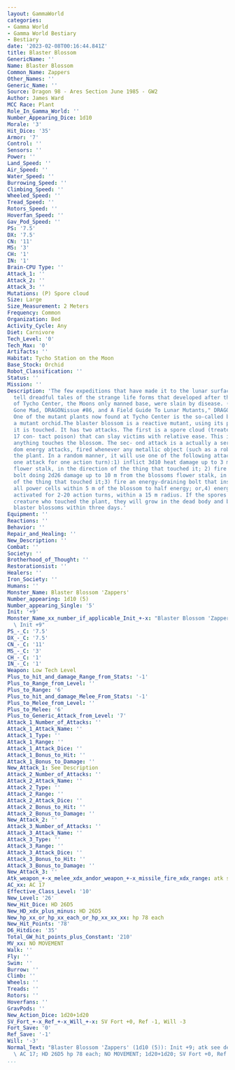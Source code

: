 ```yaml
---
layout: GammaWorld
categories:
- Gamma World
- Gamma World Bestiary
- Bestiary
date: '2023-02-08T00:16:44.841Z'
title: Blaster Blossom
GenericName: ''
Name: Blaster Blossom
Common_Name: Zappers
Other_Names: ''
Generic_Name: ''
Source: Dragon 98 - Ares Section June 1985 - GW2
Author: James Ward
MCC Race: Plant
Role_In_Gamma_World: ''
Number_Appearing_Dice: 1d10
Morale: '3'
Hit_Dice: '35'
Armor: '7'
Control: ''
Sensors: ''
Power: ''
Land_Speed: ''
Air_Speed: ''
Water_Speed: ''
Burrowing_Speed: ''
Climbing_Speed: ''
Wheeled_Speed: ''
Tread_Speed: ''
Rotors_Speed: ''
Hoverfan_Speed: ''
Gav_Pod_Speed: ''
PS: '7.5'
DX: '7.5'
CN: '11'
MS: '3'
CH: '1'
IN: '1'
Brain-CPU Type: ''
Attack_1: ''
Attack_2: ''
Attack_3: ''
Mutations: (P) Spore cloud
Size: Large
Size_Measurement: 2 Meters
Frequency: Common
Organization: Bed
Activity_Cycle: Any
Diet: Carnivore
Tech_Level: '0'
Tech_Max: '0'
Artifacts: ''
Habitat: Tycho Station on the Moon
Base_Stock: Orchid
Robot_Classification: ''
Status: ''
Mission: ''
Description: 'The few expeditions that have made it to the lunar surface and back
  tell dreadful tales of the strange life forms that developed after the inhabitants
  of Tycho Center, the Moons only manned base, were slain by disease. (See A World
  Gone Mad, DRAGONissue #86, and A Field Guide To Lunar Mutants," DRAGON issue #87.)
  One of the mutant plants now found at Tycho Center is the so-called blaster blossom,
  a mutant orchid.The blaster blossom is a reactive mutant, using its powers whenever
  it is touched. It has two attacks. The first is a spore cloud (treated as intensity
  17 con- tact poison) that can slay victims with relative ease. This is fired whenever
  anything touches the blossom. The sec- ond attack is a actually a series of ran-
  dom energy attacks, fired whenever any metallic object (such as a robot) touches
  the plant. In a random manner, it will use one of the following attacks (roll1d4,
  one attack for one action turn):1) inflict 3d10 heat damage up to 3 m from the blossoms
  flower stalk, in the direction of the thing that touched it; 2) fire an electrical
  bolt doing 2d26 damage up to 10 m from the blossoms flower stalk, in the direction
  of the thing that touched it;3) fire an energy-draining bolt that instantly reduces
  all power cells within 5 m of the blossom to half energy; or,4) energy negation
  activated for 2-20 action turns, within a 15 m radius. If the spores ever kill the
  creature who touched the plant, they will grow in the dead body and become 1-3 new
  blaster blossoms within three days.'
Equipment: ''
Reactions: ''
Behavior: ''
Repair_and_Healing: ''
New_Description: ''
Combat: ''
Society: ''
Brotherhood_of_Thought: ''
Restorationsist: ''
Healers: ''
Iron_Society: ''
Humans: ''
Monster_Name: Blaster Blossom 'Zappers'
Number_appearing: 1d10 (5)
Number_appearing_Single: '5'
Init: '+9'
Monster_Name_xx_number_if_applicable_Init_+-x: "Blaster Blossom 'Zappers' (1d10 (5)):\
  \ Init +9"
PS_-_C: '7.5'
DX_-_C: '7.5'
CN_-_C: '11'
MS_-_C: '3'
CH_-_C: '1'
IN_-_C: '1'
Weapon: Low Tech Level
Plus_to_hit_and_damage_Range_from_Stats: '-1'
Plus_to_Range_from_Level: ''
Plus_to_Range: '6'
Plus_to_hit_and_damage_Melee_From_Stats: '-1'
Plus_to_Melee_from_Level: ''
Plus_to_Melee: '6'
Plus_to_Generic_Attack_from_Level: '7'
Attack_1_Number_of_Attacks: ''
Attack_1_Attack_Name: ''
Attack_1_Type: ''
Attack_1_Range: ''
Attack_1_Attack_Dice: ''
Attack_1_Bonus_to_Hit: ''
Attack_1_Bonus_to_Damage: ''
New_Attack_1: See Description
Attack_2_Number_of_Attacks: ''
Attack_2_Attack_Name: ''
Attack_2_Type: ''
Attack_2_Range: ''
Attack_2_Attack_Dice: ''
Attack_2_Bonus_to_Hit: ''
Attack_2_Bonus_to_Damage: ''
New_Attack_2: ''
Attack_3_Number_of_Attacks: ''
Attack_3_Attack_Name: ''
Attack_3_Type: ''
Attack_3_Range: ''
Attack_3_Attack_Dice: ''
Attack_3_Bonus_to_Hit: ''
Attack_3_Bonus_to_Damage: ''
New_Attack_3: ''
Atk_weapon_+-x_melee_xdx_andor_weapon_+-x_missile_fire_xdx_range: atk see description
AC_xx: AC 17
Effective_Class_Level: '10'
New_Level: '26'
New_Hit_Dice: HD 26D5
New_HD_xdx_plus_minus: HD 26D5
New_hp_xx_or_hp_xx_each_or_hp_xx_xx_xx: hp 78 each
New_Hit_Points: '78'
D6_Hitdice: '35'
Total_GW_hit_points_plus_Constant: '210'
MV_xx: NO MOVEMENT
Walk: ''
Fly: ''
Swim: ''
Burrow: ''
Climb: ''
Wheels: ''
Treads: ''
Rotors: ''
Hoverfans: ''
GravPods: ''
New_Action_Dice: 1d20+1d20
SV_Fort_+-x_Ref_+-x_Will_+-x: SV Fort +0, Ref -1, Will -3
Fort_Save: '0'
Ref_Save: '-1'
Will: '-3'
Normal_Text: "Blaster Blossom 'Zappers' (1d10 (5)): Init +9; atk see description;\
  \ AC 17; HD 26D5 hp 78 each; NO MOVEMENT; 1d20+1d20; SV Fort +0, Ref -1, Will -3"
...
```

